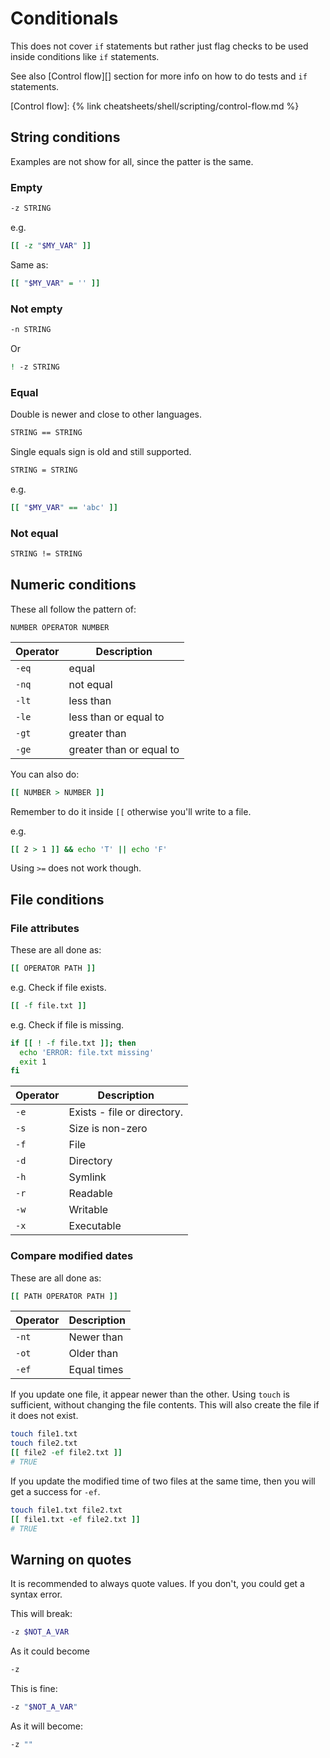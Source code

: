 # Conditionals

This does not cover `if` statements but rather just flag checks to be used inside conditions like `if` statements.

See also [Control flow][] section for more info on how to do tests and `if` statements.

[Control flow]: {% link cheatsheets/shell/scripting/control-flow.md %}


## String conditions

Examples are not show for all, since the patter is the same.

### Empty

```sh
-z STRING
```

e.g.

```sh
[[ -z "$MY_VAR" ]]
```

Same as:

```sh
[[ "$MY_VAR" = '' ]]
```

### Not empty

```sh
-n STRING
```

Or

```sh
! -z STRING
```

### Equal

Double is newer and close to other languages.

```sh
STRING == STRING
```

Single equals sign is old and still supported.

```sh
STRING = STRING
```

e.g.

```sh
[[ "$MY_VAR" == 'abc' ]]
```

### Not equal

```sh
STRING != STRING
```


## Numeric conditions

These all follow the pattern of:

```
NUMBER OPERATOR NUMBER
```

| Operator | Description              |
| -------- | ------------------------ |
| `-eq`    | equal                    |
| `-nq`    | not equal                |
| `-lt`    | less than                |
| `-le`    | less than or equal to    |
| `-gt`    | greater than             |
| `-ge`    | greater than or equal to |

You can also do:

```sh
[[ NUMBER > NUMBER ]]
```

Remember to do it inside `[[` otherwise you'll write to a file.

e.g.

```sh
[[ 2 > 1 ]] && echo 'T' || echo 'F'
```

Using `>=` does not work though.


## File conditions

### File attributes

These are all done as:

```sh
[[ OPERATOR PATH ]]
```

e.g. Check if file exists.

```sh
[[ -f file.txt ]]
```

e.g. Check if file is missing.

```sh
if [[ ! -f file.txt ]]; then
  echo 'ERROR: file.txt missing'
  exit 1
fi
```

| Operator | Description                 |
| -------- | --------------------------- |
| `-e`     | Exists - file or directory. |
| `-s`     | Size is non-zero            |
| `-f`     | File                        |
| `-d `    | Directory                   |
| `-h `    | Symlink                     |
| `-r`     | Readable                    |
| `-w`     | Writable                    |
| `-x`     | Executable                  |

### Compare modified dates

These are all done as:

```sh
[[ PATH OPERATOR PATH ]]
```

| Operator | Description |
| -------- | ----------- |
| `-nt`    | Newer than  |
| `-ot`    | Older than  |
| `-ef`    | Equal times |

If you update one file, it appear newer than the other. Using `touch` is sufficient, without changing the file contents. This will also create the file if it does not exist.

```sh
touch file1.txt
touch file2.txt
[[ file2 -ef file2.txt ]]
# TRUE
```

If you update the modified time of two files at the same time, then you will get a success for `-ef`.

```sh
touch file1.txt file2.txt
[[ file1.txt -ef file2.txt ]]
# TRUE
```


## Warning on quotes

It is recommended to always quote values. If you don't, you could get a syntax error.

This will break:

```sh
-z $NOT_A_VAR
```

As it could become

```sh
-z
```

This is fine:

```sh
-z "$NOT_A_VAR"
```

As it will become:

```sh
-z ""
```
